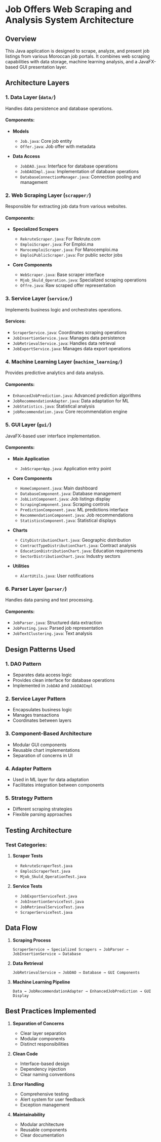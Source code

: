 # Job Offers Web Scraping and Analysis System Architecture

## Overview
This Java application is designed to scrape, analyze, and present job listings from various Moroccan job portals. It combines web scraping capabilities with data storage, machine learning analysis, and a JavaFX-based GUI presentation layer.

## Architecture Layers

### 1. Data Layer (`data/`)
Handles data persistence and database operations.

#### Components:
- **Models**
  - `Job.java`: Core job entity
  - `Offer.java`: Job offer with metadata

- **Data Access**
  - `JobDAO.java`: Interface for database operations
  - `JobDAOImpl.java`: Implementation of database operations
  - `DatabaseConnectionManager.java`: Connection pooling and management

### 2. Web Scraping Layer (`scrapper/`)
Responsible for extracting job data from various websites.

#### Components:
- **Specialized Scrapers**
  - `RekruteScraper.java`: For Rekrute.com
  - `EmploiScraper.java`: For Emploi.ma
  - `MarocemploiScraper.java`: For Marocemploi.ma
  - `EmploiPublicScraper.java`: For public sector jobs

- **Core Components**
  - `WebScraper.java`: Base scraper interface
  - `Mjob_Skuld_Operation.java`: Specialized scraping operations
  - `Offre.java`: Raw scraped offer representation

### 3. Service Layer (`service/`)
Implements business logic and orchestrates operations.

#### Services:
- `ScraperService.java`: Coordinates scraping operations
- `JobInsertionService.java`: Manages data persistence
- `JobRetrievalService.java`: Handles data retrieval
- `JobExportService.java`: Manages data export operations

### 4. Machine Learning Layer (`machine_learning/`)
Provides predictive analytics and data analysis.

#### Components:
- `EnhancedJobPrediction.java`: Advanced prediction algorithms
- `JobRecommendationAdapter.java`: Data adaptation for ML
- `JobStatistics.java`: Statistical analysis
- `jobRecommendation.java`: Core recommendation engine

### 5. GUI Layer (`gui/`)
JavaFX-based user interface implementation.

#### Components:
- **Main Application**
  - `JobScraperApp.java`: Application entry point

- **Core Components**
  - `HomeComponent.java`: Main dashboard
  - `DatabaseComponent.java`: Database management
  - `JobListComponent.java`: Job listings display
  - `ScrapingComponent.java`: Scraping controls
  - `PredictionComponent.java`: ML predictions interface
  - `RecommendationComponent.java`: Job recommendations
  - `StatisticsComponent.java`: Statistical displays

- **Charts**
  - `CityDistributionChart.java`: Geographic distribution
  - `ContractTypeDistributionChart.java`: Contract analysis
  - `EducationDistributionChart.java`: Education requirements
  - `SectorDistributionChart.java`: Industry sectors

- **Utilities**
  - `AlertUtils.java`: User notifications

### 6. Parser Layer (`parser/`)
Handles data parsing and text processing.

#### Components:
- `JobParser.java`: Structured data extraction
- `JobPosting.java`: Parsed job representation
- `JobTextClustering.java`: Text analysis

## Design Patterns Used

### 1. DAO Pattern
- Separates data access logic
- Provides clean interface for database operations
- Implemented in `JobDAO` and `JobDAOImpl`

### 2. Service Layer Pattern
- Encapsulates business logic
- Manages transactions
- Coordinates between layers

### 3. Component-Based Architecture
- Modular GUI components
- Reusable chart implementations
- Separation of concerns in UI

### 4. Adapter Pattern
- Used in ML layer for data adaptation
- Facilitates integration between components

### 5. Strategy Pattern
- Different scraping strategies
- Flexible parsing approaches

## Testing Architecture

### Test Categories:
1. **Scraper Tests**
   - `RekruteScraperTest.java`
   - `EmploiScraperTest.java`
   - `Mjob_Skuld_OperationTest.java`

2. **Service Tests**
   - `JobExportServiceTest.java`
   - `JobInsertionServiceTest.java`
   - `JobRetrievalServiceTest.java`
   - `ScraperServiceTest.java`

## Data Flow

1. **Scraping Process**
   ```
   ScraperService → Specialized Scrapers → JobParser → JobInsertionService → Database
   ```

2. **Data Retrieval**
   ```
   JobRetrievalService → JobDAO → Database → GUI Components
   ```

3. **Machine Learning Pipeline**
   ```
   Data → JobRecommendationAdapter → EnhancedJobPrediction → GUI Display
   ```

## Best Practices Implemented

1. **Separation of Concerns**
   - Clear layer separation
   - Modular components
   - Distinct responsibilities

2. **Clean Code**
   - Interface-based design
   - Dependency injection
   - Clear naming conventions

3. **Error Handling**
   - Comprehensive testing
   - Alert system for user feedback
   - Exception management

4. **Maintainability**
   - Modular architecture
   - Reusable components
   - Clear documentation

